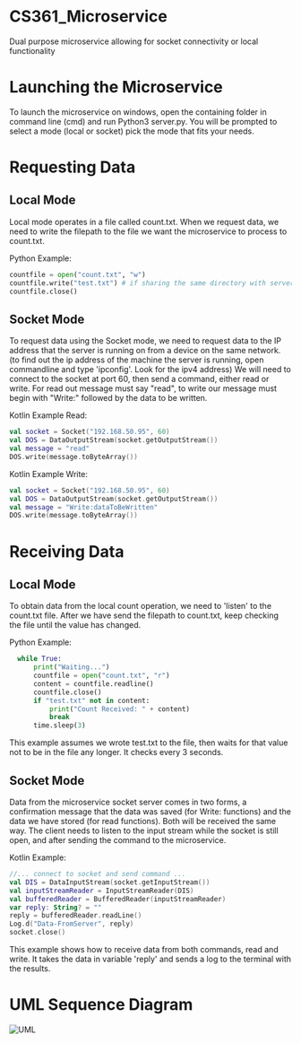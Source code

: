 # CS361_Microservice
Dual purpose microservice allowing for socket connectivity or local functionality

# Launching the Microservice
To launch the microservice on windows, open the containing folder in command line (cmd) and run Python3 server.py. You will be prompted to select a mode (local or socket) pick the mode that fits your needs.

# Requesting Data
## Local Mode
Local mode operates in a file called count.txt. When we request data, we need to write the filepath to the file we want the microservice to process to count.txt.

Python Example:
```Python
countfile = open("count.txt", "w")
countfile.write("test.txt") # if sharing the same directory with server.py, it can just be the file name
countfile.close()
```

## Socket Mode
To request data using the Socket mode, we need to request data to the IP address that the server is running on from a device on the same network. (to find out the ip address of the machine the server is running, open commandline and type 'ipconfig'. Look for the ipv4 address)
We will need to connect to the socket at port 60, then send a command, either read or write. For read out message must say "read", to write our message must begin with "Write:" followed by the data to be written.

Kotlin Example Read:
```Kotlin
val socket = Socket("192.168.50.95", 60)
val DOS = DataOutputStream(socket.getOutputStream())
val message = "read"
DOS.write(message.toByteArray())
```

Kotlin Example Write:
```Kotlin
val socket = Socket("192.168.50.95", 60)
val DOS = DataOutputStream(socket.getOutputStream())
val message = "Write:dataToBeWritten"
DOS.write(message.toByteArray())
```

# Receiving Data

## Local Mode
To obtain data from the local count operation, we need to 'listen' to the count.txt file. After we have send the filepath to count.txt, keep checking the file until the value has changed. 

Python Example:
```Python
  while True:
      print("Waiting...")
      countfile = open("count.txt", "r")
      content = countfile.readline()
      countfile.close()
      if "test.txt" not in content:
          print("Count Received: " + content)
          break
      time.sleep(3)
```
This example assumes we wrote test.txt to the file, then waits for that value not to be in the file any longer. It checks every 3 seconds.

## Socket Mode
Data from the microservice socket server comes in two forms, a confirmation message that the data was saved (for Write: functions) and the data we have stored (for read functions). Both will be received the same way. The client needs to listen to the input stream while the socket is still open, and after sending the command to the microservice.

Kotlin Example:
```Kotlin
//... connect to socket and send command ...
val DIS = DataInputStream(socket.getInputStream())
val inputStreamReader = InputStreamReader(DIS)
val bufferedReader = BufferedReader(inputStreamReader)
var reply: String? = ""
reply = bufferedReader.readLine()
Log.d("Data-FromServer", reply)
socket.close()
```
This example shows how to receive data from both commands, read and write. It takes the data in variable 'reply' and sends a log to the terminal with the results.

# UML Sequence Diagram
![UML](https://github.com/Jtauzin/CS361_Microservice/assets/39243613/36c96666-8423-4436-9622-903d89383a6c)
